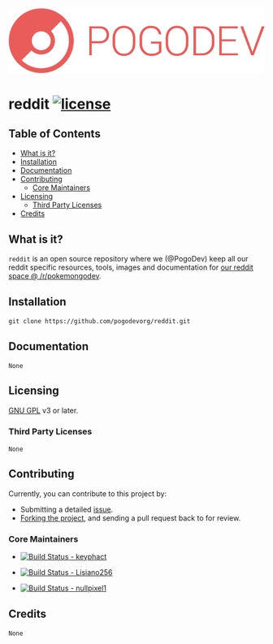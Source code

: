 [![POGODEV](https://github.com/pogodevorg/assets/blob/master/public/img/logo-github.png?raw=true)](https://pogodev.org)

# reddit [![license](https://img.shields.io/github/license/pogodevorg/reddit.svg?maxAge=2592000?style=flat-square)](https://github.com/pogodevorg/reddit/blob/master/LICENSE.md)

## Table of Contents
* [What is it?](#what-is-it)
* [Installation](#installation)
* [Documentation](#documentation)
* [Contributing](#contributing)
  * [Core Maintainers](#core-maintainers)
* [Licensing](#licensing)
  * [Third Party Licenses](#third-party-licenses)
* [Credits](#credits)

## What is it?
`reddit` is an open source repository where we (@PogoDev) keep all our reddit specific resources, tools, images and documentation for [our reddit space @ /r/pokemongodev](https://reddit.pogodev.org).

## Installation
    git clone https://github.com/pogodevorg/reddit.git

## Documentation
    None

## Licensing
[GNU GPL](https://github.com/pogodevorg/reddit/blob/master/LICENSE) v3 or later.

### Third Party Licenses
    None

## Contributing
Currently, you can contribute to this project by:
* Submitting a detailed [issue](https://github.com/pogodevorg/reddit/issues/new).
* [Forking the project](https://github.com/pogodevorg/reddit/fork), and sending a pull request back to for review.

### Core Maintainers

* [![Build Status](https://github.com/keyphact.png?size=36) - keyphact](https://github.com/keyphact)

* [![Build Status](https://github.com/Lisiano256.png?size=36) - Lisiano256](https://github.com/Lisiano256)

* [![Build Status](https://github.com/nullpixel1.png?size=36) - nullpixel1](https://github.com/nullpixel1)

## Credits
    None
